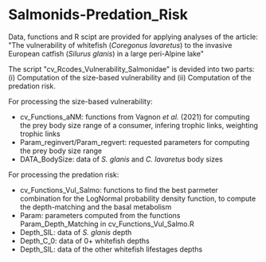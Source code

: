 # Salmonids-Predation_Risk
Data, functions and R scipt are provided for applying analyses of the article:
"The vulnerability of whitefish (*Coregonus lavaretus*) to the invasive European catfish (*Silurus glanis*) in a large peri-Alpine lake"  

The script "cv_Rcodes_Vulnerability_Salmonidae" is devided into two parts: (i) Computation of the size-based vulnerability and (ii) Computation of the predation risk.  
  
For processing the size-based vulnerability:  
  - cv_Functions_aNM: functions from Vagnon *et al.* (2021) for computing the prey body size range of a consumer, infering trophic links, weighting trophic links
  - Param_reginvert/Param_regvert: requested parameters for computing the prey body size range
  - DATA_BodySize: data of *S. glanis* and *C. lavaretus* body sizes  
    
For processing the predation risk:  
  - cv_Functions_Vul_Salmo: functions to find the best parmeter combination for the LogNormal probability density function, to compute the depth-matching and the basal metabolism 
  - Param: parameters computed from the functions Param_Depth_Matching in cv_Functions_Vul_Salmo.R
  - Depth_SIL: data of *S. glanis* depth
  - Depth_C_0: data of 0+ whitefish depths
  - Depth_SIL: data of the other whitefish lifestages depths
